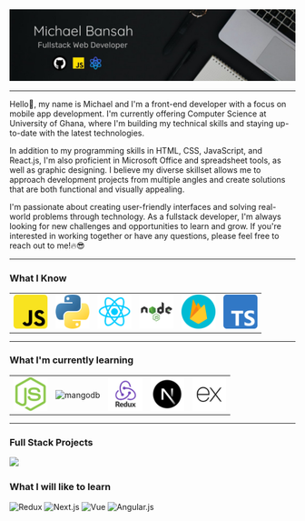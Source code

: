 <img src="./cover img.jpeg" alt="cover pic">
<hr/>

Hello👋, my name is Michael and I'm a front-end developer with a focus on mobile app development. I'm currently offering Computer Science at University of Ghana, where I'm building my technical skills and staying up-to-date with the latest technologies.

In addition to my programming skills in HTML, CSS, JavaScript, and React.js, I'm also proficient in Microsoft Office and spreadsheet tools, as well as graphic designing. I believe my diverse skillset allows me to approach development projects from multiple angles and create solutions that are both functional and visually appealing.

I'm passionate about creating user-friendly interfaces and solving real-world problems through technology. As a fullstack developer, I'm always looking for new challenges and opportunities to learn and grow. If you're interested in working together or have any questions, please feel free to reach out to me!🔥😎

<hr/>

### What I Know

<table>
  <tbody>
    <tr>
      <td><img src="./JavaScript.png" title="JavaScript" width="60px" alt="javascript"/></td>
      <td><img src="./python.png" title="Python" width="60px" alt="python"/></td>
      <td><img src="./React.png" title="React.js" width="60px" alt="react.js"/></td>
      <td><img src="./node.js.png" title="node.js" width="60px" alt="node.js"/></td>
      <td><img src="./Firebase.png" title="Firebase" width="60px" alt="firebase"/></td>
      <td><img src="./typescript.png" title="Typescript" width="60px" alt="typescript"/></td>
    </tr>
  </tbody>
</table>


<hr/>

### What I'm currently learning

<table>
  <tbody>
    <tr>
      <td><img src="./nodejs.png" title="Node.js" width="60px" alt="node.js"/></td>
      <td><img src="./mangoDB.png" title=MangoDB" width="60px" alt="mangodb"/></td>
      <td><img src="./redux.png" title="Redux" width="60px" alt="redux"/></td>
      <td><img src="./Next.js.png" title="Next.Js" width="60px" alt="next.js"/></td>
      <td><img src="./Express.js.png" title="ExpressJs" width="60px" alt="express.js"/></td>
    </tr>
  </tbody>
</table>

<hr/>

### Full Stack Projects
[![](https://img.shields.io/badge/-🧬%20ContactZone--App-white)](https://contactzone-2ad8c.web.app/)
<!-- [![](https://img.shields.io/badge/-🦠%20)]()
[![](https://img.shields.io/badge/-📝%20)]()
[![](https://img.shields.io/badge/-🔬%20)]()
[![](https://img.shields.io/badge/-🛰%20)]()
[![](https://img.shields.io/badge/-🔊%20)]()
[![](https://img.shields.io/badge/-🗺%20)]() -->

### What I will like to learn
![Redux](https://img.shields.io/badge/-Redux-000?&logo=Redux)
![Next.js](https://img.shields.io/badge/-Next.js-000?&logo=Next.js)
![Vue](https://img.shields.io/badge/-Vue.js-000?&logo=Vue.js)
![Angular.js](https://img.shields.io/badge/-Angular-000?&logo=Angular)


